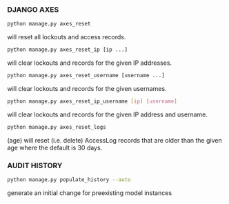 ### DJANGO AXES

```sh
python manage.py axes_reset
``` 
will reset all lockouts and access records.

```sh
python manage.py axes_reset_ip [ip ...] 
``` 
will clear lockouts and records for the given IP addresses.

```sh
python manage.py axes_reset_username [username ...]
```
will clear lockouts and records for the given usernames.

```sh
python manage.py axes_reset_ip_username [ip] [username] 
```
will clear lockouts and records for the given IP address and username.

```sh
python manage.py axes_reset_logs 
```
(age) will reset (i.e. delete) AccessLog records that are older than the given age where the default is 30 days.


### AUDIT HISTORY
```sh
python manage.py populate_history --auto
```
generate an initial change for preexisting model instances